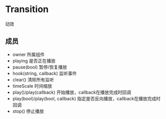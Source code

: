# Transition

动效

## 成员
* owner 所属组件
* playing 是否正在播放
* pause(bool) 暂停/恢复播放
* hook(string, callback) 监听事件
* clear() 清除所有监听
* timeScale 时间缩放
* play()/play(callback) 开始播放，callback在播放完成时回调
* play(bool)/play(bool, callback) 指定是否反向播放，callback在播放完成时回调
* stop() 停止播放